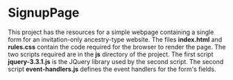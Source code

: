 # SignupPage
This project has the resources for a simple webpage containing a single form for an invitation-only ancestry-type website. The files <b>index.html</b> and <b>rules.css</b> contain the code required for the browser to render the page. The two scripts required are in the <b>js</b> directory of the project. The first script <b>jquery-3.3.1.js</b> is the JQuery library used by the second script. The second script <b>event-handlers.js</b> defines the event handlers for the form's fields.
